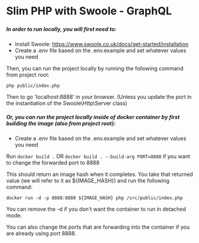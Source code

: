 # Slim PHP with Swoole - GraphQL

###

##### In order to run locally, you will first need to:
 * Install Swoole: https://www.swoole.co.uk/docs/get-started/installation
 * Create a .env file based on the .env.example and set whatever values you need

Then, you can run the project locally by running the following command from project root:

`php public/index.php`

Then to go 'localhost:8888' in your browser. (Unless you update the port in the instantiation of the Swoole\Http\Server class)

##### Or, you can run the project locally inside of docker container by first building the image (also from project root):
 * Create a .env file based on the .env.example and set whatever values you need

Run `docker build .` OR `docker build . --build-arg PORT=8888` if you want to change the forwarded port to 8888

This should return an image hash when it completes.  You take that returned value (we will refer to it as ${IMAGE_HASH}) and run the following command:

`docker run -d -p 8888:8888 ${IMAGE_HASH} php /src/public/index.php`

You can remove the -d if you don't want the container to run in detached mode.

You can also change the ports that are forwarding into the container if you are already using port 8888.
